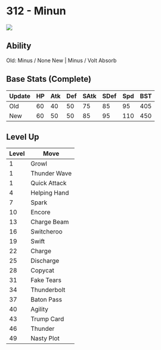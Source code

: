 # 312 - Minun
![][312]

## Ability
Old:    Minus / None
New    | Minus / Volt Absorb

## Base Stats (Complete)

Update | HP | Atk | Def | SAtk | SDef | Spd | BST
---    | ---| --- | --- | ---  | ---  | --- | ---
Old    | 60 |  40 |  50 |  75  |  85  |  95  |  405
New    | 60 |  50 |  50 |  85  |  95  |  110  |  450

## Level Up

Level | Move
---   | ---
  1   | Growl
  1   | Thunder Wave
  1   | Quick Attack
  4   | Helping Hand
  7   | Spark
 10   | Encore
 13   | Charge Beam
 16   | Switcheroo
 19   | Swift
 22   | Charge
 25   | Discharge
 28   | Copycat
 31   | Fake Tears
 34   | Thunderbolt
 37   | Baton Pass
 40   | Agility
 43   | Trump Card
 46   | Thunder
 49   | Nasty Plot



[312]: ../img/pokemon/312.png
